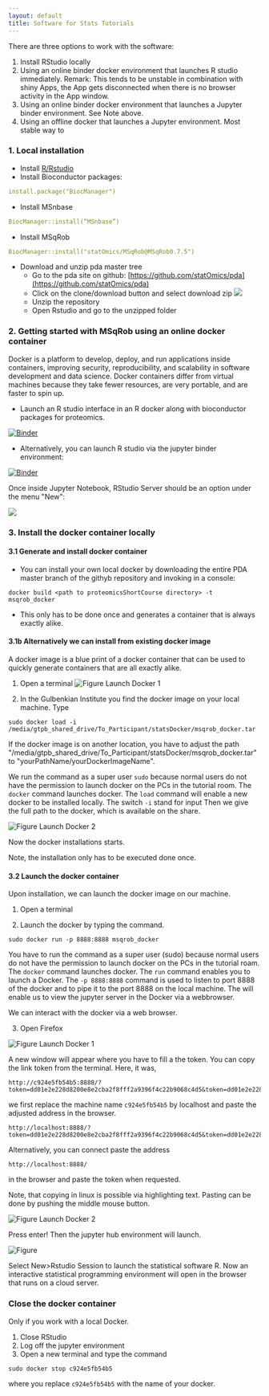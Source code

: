 ```yaml
---
layout: default
title: Software for Stats Tutorials
---
```


There are three options to work with the software:

1. Install RStudio locally
2. Using an online binder docker environment that launches R studio immediately. Remark: This tends to be unstable in combination with shiny Apps, the App gets disconnected when there is no browser activity in the App window.
3. Using an online binder docker environment that launches a Jupyter binder environment. See Note above.
4. Using an offline docker that launches a Jupyter environment. Most stable way to

### 1. Local installation

- Install [R/Rstudio](https://www.rstudio.com/products/rstudio)
- Install Bioconductor packages:
``` yaml
install.package("BiocManager")
```
- Install MSnbase
``` yaml
BiocManager::install(“MSnbase”)
```
- Install MSqRob
``` yaml
BiocManager::install("statOmics/MSqRob@MSqRob0.7.5")
```

- Download and unzip pda master tree
	- Go to the pda site on github: [https://github.com/statOmics/pda](https://github.com/statOmics/pda)
	- Click on the clone/download button and select download zip
![](./fig/downloadPdaMasterTree.png)
	- Unzip the repository
	- Open Rstudio and go to the unzipped folder


### 2. Getting started with MSqRob using an online docker container

Docker is a platform to develop, deploy, and run applications inside containers, improving security, reproducibility, and scalability in software development and data science. Docker containers differ from virtual machines because they take fewer resources, are very portable, and are faster to spin up.

- Launch an R studio interface in an R docker along with bioconductor packages for proteomics.

[![Binder](http://mybinder.org/badge.svg)](http://mybinder.org/v2/gh/statOmics/shinyTest/master?urlpath=rstudio)

-  Alternatively, you can launch R studio via the jupyter binder environment:

[![Binder](http://mybinder.org/badge.svg)](http://mybinder.org/v2/gh/statOmics/shinyTest/master)

Once inside Jupyter Notebook, RStudio Server should be an option under the menu
"New":

![](./figs/rstudio-session.jpg)

### 3. Install the docker container locally

#### 3.1 Generate and install docker container

- You can install your own local docker by downloading the entire PDA master branch of the  githyb repository and invoking in a console:

```
docker build <path to proteomicsShortCourse directory> -t msqrob_docker
```
- This only has to be done once and generates a container that is always exactly alike.

#### 3.1b Alternatively we can install from existing docker image

A docker image is a blue print of a docker container that can be used to quickly generate containers that are all exactly alike.

1. Open a terminal
![Figure Launch Docker 1](./figs/installDocker1.png)

2. In the Gulbenkian Institute you find the docker image on your local machine. Type

```
sudo docker load -i /media/gtpb_shared_drive/To_Participant/statsDocker/msqrob_docker.tar
```

If the docker image is on another location, you have to adjust the path "/media/gtpb_shared_drive/To_Participant/statsDocker/msqrob_docker.tar" to "yourPathName/yourDockerImageName".

We run the command as a super user
`sudo` because normal users do not have the permission to launch docker on the PCs in the tutorial room.
The `docker` command launches docker.
The `load` command will enable a new docker to be installed locally.
The switch `-i` stand for input
Then we give the full path to the docker, which is available on the share.

![Figure Launch Docker 2](pages/figs/installDocker2.png)

Now the docker installations starts.

Note, the installation only has to be executed done once.

#### 3.2 Launch the docker container

Upon installation, we can launch the docker image on our machine.

1. Open a terminal

2. Launch the docker by typing the command.

```
sudo docker run -p 8888:8888 msqrob_docker
```

You have to run the command as a super user (sudo) because normal users do not have the permission to launch docker on the PCs in the tutorial roam.
The `docker` command launches docker.
The `run` command enables you to launch a Docker.
The `-p 8888:8888` command is used to listen to port 8888 of the docker and to pipe it to the port 8888 on the local machine.
The will enable us to view the jupyter server in the Docker via a webbrowser.

We can interact with the docker via a web browser.

3. Open Firefox

![Figure Launch Docker 1](./figs/launchDocker1b.png)

A new window will appear where you have to fill a the token.
You can copy the link token from the terminal.
Here, it was,
```
http://c924e5fb54b5:8888/?token=dd01e2e228d8200e8e2cba2f8fff2a9396f4c22b9068c4d5&token=dd01e2e228d8200e8e2cba2f8fff2a9396f4c22b9068c4d5
```

we first replace the machine name `c924e5fb54b5` by localhost and paste the adjusted address in the browser.
```
http://localhost:8888/?token=dd01e2e228d8200e8e2cba2f8fff2a9396f4c22b9068c4d5&token=dd01e2e228d8200e8e2cba2f8fff2a9396f4c22b9068c4d5
```

Alternatively, you can connect paste the address
 ```
http://localhost:8888/
 ```
  in the browser and paste the token when requested.

Note, that copying in linux is possible via highlighting text. Pasting can be done by pushing the middle mouse button.

![Figure Launch Docker 2](./figs/launchDocker2.png)

Press enter! Then the jupyter hub environment will launch.

![Figure ](./figs/jupyterHub.png)

Select New>Rstudio Session to launch the statistical software R.
Now an interactive statistical programming environment will open in the browser that runs on a cloud server.

### Close the docker container

Only if you work with a local Docker.
1. Close RStudio
2. Log off the jupyter environment
3. Open a new terminal and type the command

```
sudo docker stop c924e5fb54b5
```
where you replace `c924e5fb54b5` with the name of your docker.
